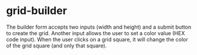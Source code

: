 # grid-builder
The builder form accepts two inputs (width and height) and a submit button to create the grid. Another input allows the user to set a color value (HEX code input). When the user clicks on a grid square, it will change the color of the grid square (and only that square). 
